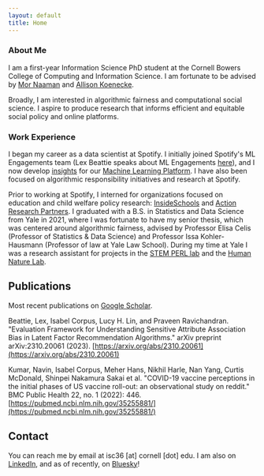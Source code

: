 ```yaml
---
layout: default
title: Home
---
```


### About Me

I am a first-year Information Science PhD student at the Cornell Bowers College of Computing and Information Science. I am fortunate to be advised by [Mor Naaman](https://mmoorr.github.io/www_personal/) and [Allison Koenecke](https://koenecke.infosci.cornell.edu/). 

Broadly, I am interested in algorithmic fairness and computational social science. I aspire to produce research that informs efficient and equitable social policy and online platforms. 

### Work Experience 

I began my career as a data scientist at Spotify. I initially joined Spotify's ML Engagements team (Lex Beattie speaks about ML Engagements [here](https://www.youtube.com/watch?v=WvwclqkEEpE)), and I now develop [insights](https://medium.com/@SpotifyInsights) for our [Machine Learning Platform](https://engineering.atspotify.com/2019/12/the-winding-road-to-better-machine-learning-infrastructure-through-tensorflow-extended-and-kubeflow/). I have also been focused on algorithmic responsibility initiatives and research at Spotify. 

Prior to working at Spotify, I interned for organizations focused on education and child welfare policy research: [InsideSchools](https://insideschools.org/about/about-us) and [Action Research Partners](https://www.actionresearch.io). I graduated with a B.S. in Statistics and Data Science from Yale in 2021, where I was fortunate to have my senior thesis, which was centered around algorithmic fairness, advised by Professor Elisa Celis (Professor of Statistics & Data Science) and Professor Issa Kohler-Hausmann (Professor of law at Yale Law School). During my time at Yale I was a research assistant for projects in the [STEM PERL lab](https://stem-perl.yale.edu/) and the [Human Nature Lab](https://humannaturelab.net/).

## Publications 

Most recent publications on [Google Scholar](https://scholar.google.com/citations?user=DlxdNDQAAAAJ&hl=en&oi=ao).

Beattie, Lex, Isabel Corpus, Lucy H. Lin, and Praveen Ravichandran. "Evaluation Framework for Understanding Sensitive Attribute Association Bias in Latent Factor Recommendation Algorithms." arXiv preprint arXiv:2310.20061 (2023). [https://arxiv.org/abs/2310.20061](https://arxiv.org/abs/2310.20061)

Kumar, Navin, Isabel Corpus, Meher Hans, Nikhil Harle, Nan Yang, Curtis McDonald, Shinpei Nakamura Sakai et al. "COVID-19 vaccine perceptions in the initial phases of US vaccine roll-out: an observational study on reddit." BMC Public Health 22, no. 1 (2022): 446. [https://pubmed.ncbi.nlm.nih.gov/35255881/](https://pubmed.ncbi.nlm.nih.gov/35255881/)

## Contact 
You can reach me by email at isc36 [at] cornell [dot] edu. I am also on [LinkedIn](https://www.linkedin.com/in/isabel-corpus-03b986124), and as of recently, on [Bluesky](https://bsky.app/profile/isabelcorpus.bsky.social)!